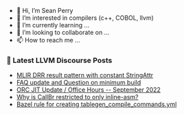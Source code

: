 - 👋 Hi, I’m Sean Perry
- 👀 I’m interested in compilers (c++, COBOL, llvm)
- 🌱 I’m currently learning ...
- 💞️ I’m looking to collaborate on ...
- 📫 How to reach me ...

<!---
s66perry/s66perry is a ✨ special ✨ repository because its `README.md` (this file) appears on your GitHub profile.
You can click the Preview link to take a look at your changes.
--->
### 📕 Latest LLVM Discourse Posts

<!-- DISCOURSE-LLVM:START -->
- [MLIR DRR result pattern with constant StringAttr](https://discourse.llvm.org/t/mlir-drr-result-pattern-with-constant-stringattr/66275#post_5)
- [FAQ update and Question on minimum build](https://discourse.llvm.org/t/faq-update-and-question-on-minimum-build/34525#post_7)
- [ORC JIT Update / Office Hours -- September 2022](https://discourse.llvm.org/t/orc-jit-update-office-hours-september-2022/65104#post_6)
- [Why is CallBr restricted to only inline-asm?](https://discourse.llvm.org/t/why-is-callbr-restricted-to-only-inline-asm/66265#post_2)
- [Bazel rule for creating tablegen_compile_commands.yml](https://discourse.llvm.org/t/bazel-rule-for-creating-tablegen-compile-commands-yml/66272#post_6)
<!-- DISCOURSE-LLVM:END -->

